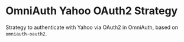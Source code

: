 # OmniAuth Yahoo OAuth2 Strategy

Strategy to authenticate with Yahoo via OAuth2 in OmniAuth, based on `omniauth-oauth2`.
